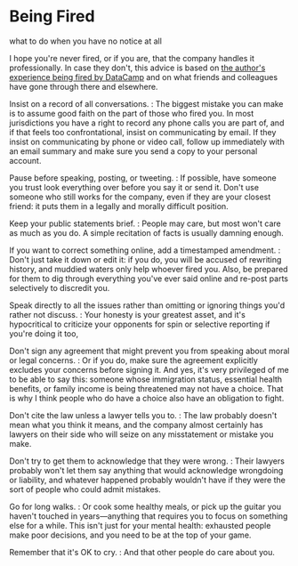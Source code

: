 # Being Fired

<p class="subtitle">what to do when you have no notice at all</p>

I hope you're never fired,
or if you are,
that the company handles it professionally.
In case they don't,
this advice is based on [the author's experience being fired by DataCamp][buzzfeed-datacamp]
and on what friends and colleagues have gone through there and elsewhere.

Insist on a record of all conversations.
:   The biggest mistake you can make is to assume good faith on the part of
    those who fired you.  In most jurisdictions you have a right to record any
    phone calls you are part of, and if that feels too confrontational, insist
    on communicating by email.  If they insist on communicating by phone or
    video call, follow up immediately with an email summary and make sure you
    send a copy to your personal account.

Pause before speaking, posting, or tweeting.
:   If possible, have someone you trust look everything over before you say it
    or send it.  Don't use someone who still works for the company, even if they
    are your closest friend: it puts them in a legally and morally difficult
    position.

Keep your public statements brief.
:   People may care, but most won't care as much as you do.  A simple recitation
    of facts is usually damning enough.

If you want to correct something online, add a timestamped amendment.
:   Don't just take it down or edit it: if you do, you will be accused of
    rewriting history, and muddied waters only help whoever fired you.  Also, be
    prepared for them to dig through everything you've ever said online and
    re-post parts selectively to discredit you.

Speak directly to all the issues rather than omitting or ignoring things you'd rather not discuss.
:   Your honesty is your greatest asset, and it's hypocritical to criticize your
    opponents for spin or selective reporting if you're doing it too,

Don't sign any agreement that might prevent you from speaking about moral or legal concerns.
:   Or if you do, make sure the agreement explicitly excludes your concerns
    before signing it.  And yes, it's very privileged of me to be able to say
    this: someone whose immigration status, essential health benefits, or family
    income is being threatened may not have a choice.  That is why I think
    people who do have a choice also have an obligation to fight.

Don't cite the law unless a lawyer tells you to.
:   The law probably doesn't mean what you think it means, and the company
    almost certainly has lawyers on their side who will seize on any
    misstatement or mistake you make.

Don't try to get them to acknowledge that they were wrong.
:   Their lawyers probably won't let them say anything that would acknowledge
    wrongdoing or liability, and whatever happened probably wouldn't have if
    they were the sort of people who could admit mistakes.

Go for long walks.
:   Or cook some healthy meals, or pick up the guitar you haven't touched in
    years—anything that requires you to focus on something else for a while.
    This isn't just for your mental health: exhausted people make poor
    decisions, and you need to be at the top of your game.

Remember that it's OK to cry.
:   And that other people do care about you.

[buzzfeed-datacamp]: https://www.buzzfeednews.com/article/daveyalba/datacamp-sexual-harassment-metoo-tech-startup
